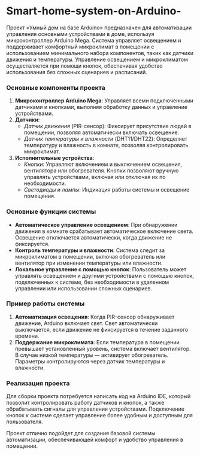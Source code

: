 # Smart-home-system-on-Arduino-
Проект «Умный дом на базе Arduino» предназначен для автоматизации управления основными устройствами в доме, используя микроконтроллер Arduino Mega. Система управляет освещением и поддерживает комфортный микроклимат в помещении с использованием минимального набора компонентов, таких как датчики движения и температуры. Управление освещением и микроклиматом осуществляется при помощи кнопок, обеспечивая удобство использования без сложных сценариев и расписаний.

### Основные компоненты проекта
1. **Микроконтроллер Arduino Mega**: Управляет всеми подключенными датчиками и кнопками, выполняя обработку данных и управление устройствами.
2. **Датчики**:
   - *Датчик движения* (PIR-сенсор): Фиксирует присутствие людей в помещении, позволяя автоматически включать освещение.
   - *Датчик температуры и влажности* (DHT11/DHT22): Определяет температуру и влажность в комнате, позволяя контролировать микроклимат.
3. **Исполнительные устройства**:
   - *Кнопки*: Управляют включением и выключением освещения, вентилятора или обогревателя. Кнопки позволяют вручную управлять устройствами, включая или отключая их по необходимости.
   - *Светодиоды и лампы*: Индикация работы системы и освещение помещения.

### Основные функции системы
- **Автоматическое управление освещением**: При обнаружении движения в комнате срабатывает автоматическое включение света. Освещение отключается автоматически, когда движение не фиксируется.
- **Контроль температуры и влажности**: Система следит за микроклиматом в помещении, включая обогреватель или вентилятор при изменении температуры или влажности.
- **Локальное управление с помощью кнопок**: Пользователь может управлять освещением и другими устройствами с помощью кнопок, подключенных к системе, без необходимости в удаленном управлении или использовании сложных сценариев.

### Пример работы системы
1. **Автоматизация освещения**: Когда PIR-сенсор обнаруживает движение, Arduino включает свет. Свет автоматически выключается, если движение не фиксируется в течение заданного времени.
2. **Поддержание микроклимата**: Если температура в помещении превышает установленный уровень, система включает вентилятор. В случае низкой температуры — активирует обогреватель. Параметры контролируются через датчик температуры и влажности.

### Реализация проекта
Для сборки проекта потребуется написать код на Arduino IDE, который позволит контролировать работу датчиков и кнопок, а также обрабатывать сигналы для управления устройствами. Подключение кнопок к системе сделает управление более удобным и доступным для пользователя.

Проект отлично подойдет для создания базовой системы автоматизации, обеспечивающей комфорт и удобство управления в помещении.
